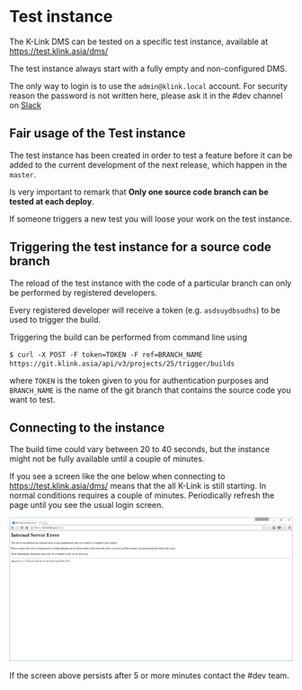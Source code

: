 # Test instance

The K-Link DMS can be tested on a specific test instance, available at https://test.klink.asia/dms/

The test instance always start with a fully empty and non-configured DMS.

The only way to login is to use the `admin@klink.local` account. For security reason the password is not written here, please ask it in the #dev channel on [Slack](https://k-link.slack.com)

## Fair usage of the Test instance

The test instance has been created in order to test a feature before it can be added to the current development of the next release, which happen in the `master`. 

Is very important to remark that **Only one source code branch can be tested at each deploy**. 

If someone triggers a new test you will loose your work on the test instance.


## Triggering the test instance for a source code branch

The reload of the test instance with the code of a particular branch can only be performed by registered developers.

Every registered developer will receive a token (e.g. `asdsuydbsudhs`) to be used to trigger the build.

Triggering the build can be performed from command line using

```
$ curl -X POST -F token=TOKEN -F ref=BRANCH_NAME https://git.klink.asia/api/v3/projects/25/trigger/builds
```

where `TOKEN` is the token given to you for authentication purposes and `BRANCH_NAME` is the name of the git branch that contains the source code you want to test.

## Connecting to the instance

The build time could vary between 20 to 40 seconds, but the instance might not be fully available until a couple of minutes.

If you see a screen like the one below when connecting to https://test.klink.asia/dms/ means that the all K-Link is still starting. In normal conditions requires a couple of minutes. Periodically refresh the page until you see the usual login screen.

[![](img/test-instance-starting.JPG)](img/test-instance-starting.JPG)

If the screen above persists after 5 or more minutes contact the #dev team.
